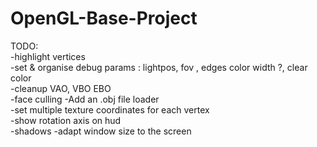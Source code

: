 # OpenGL-Base-Project


TODO:   
-highlight vertices  
-set & organise debug params : lightpos, fov , edges color width ?, clear color  
-cleanup VAO, VBO EBO   
-face culling
-Add an .obj file loader  
-set multiple texture coordinates for each vertex  
-show rotation axis on hud  
-shadows 
-adapt window size to the screen  